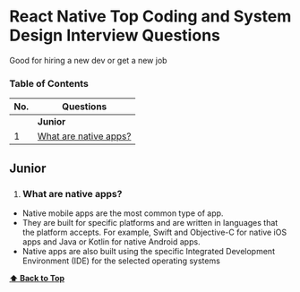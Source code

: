 # React Native Top Coding and System Design Interview Questions
Good for hiring a new dev or get a new  job 

### Table of Contents

| No. | Questions |
| --- | --------- |
|   | **Junior** |
|1  | [What are native apps?](#what-are-native-apps) |

## Junior

1. ### What are native apps?
* Native mobile apps are the most common type of app.
* They are built for specific platforms and are written in languages that the platform accepts. For example, Swift and Objective-C for native iOS apps and Java or Kotlin for native Android apps.
* Native apps are also built using the specific Integrated Development Environment (IDE) for the selected operating systems

**[⬆  Back to Top](#table-of-contents)**
